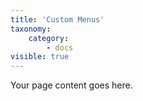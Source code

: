 ```yaml
---
title: 'Custom Menus'
taxonomy:
    category:
        - docs
visible: true
---
```


Your page content goes here.